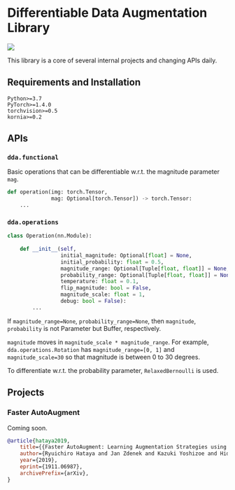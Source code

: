 # Differentiable Data Augmentation Library

![](https://github.com/moskomule/dda/workflows/pytest/badge.svg)

This library is a core of several internal projects and changing APIs daily.

## Requirements and Installation

```
Python>=3.7
PyTorch>=1.4.0
torchvision>=0.5
kornia>=0.2
```

## APIs

### `dda.functional`

Basic operations that can be differentiable w.r.t. the magnitude parameter `mag`.

```python
def operation(img: torch.Tensor,
              mag: Optional[torch.Tensor]) -> torch.Tensor:
    ...
```

### `dda.operations`

```python
class Operation(nn.Module):
   
    def __init__(self,
                 initial_magnitude: Optional[float] = None,
                 initial_probability: float = 0.5,
                 magnitude_range: Optional[Tuple[float, float]] = None,
                 probability_range: Optional[Tuple[float, float]] = None,
                 temperature: float = 0.1,
                 flip_magnitude: bool = False,
                 magnitude_scale: float = 1,
                 debug: bool = False):
        ...
```

If `magnitude_range=None`, `probability_range=None`, then `magnitude`, `probability` is not Parameter but Buffer, respectively.

`magnitude` moves in `magnitude_scale * magnitude_range`. 
For example, `dda.operations.Rotation` has `magnitude_range=[0, 1]` and `magnitude_scale=30` so that magnitude is between 0 to 30 degrees. 

To differentiate w.r.t. the probability parameter, `RelaxedBernoulli` is used.

## Projects

### Faster AutoAugment

Coming soon.

```bibtex
@article{hataya2019,
    title={{Faster AutoAugment: Learning Augmentation Strategies using Backpropagation}},
    author={Ryuichiro Hataya and Jan Zdenek and Kazuki Yoshizoe and Hideki Nakayama},
    year={2019},
    eprint={1911.06987},
    archivePrefix={arXiv},
}
```
